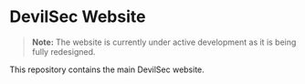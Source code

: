 # DevilSec Website

> **Note:** The website is currently under active development as it is being fully redesigned.

This repository contains the main DevilSec website.
